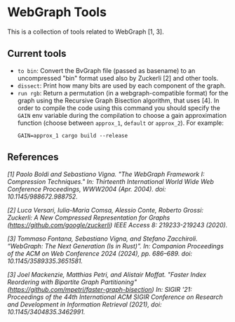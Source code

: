 # WebGraph Tools
This is a collection of tools related to WebGraph [1, 3].

## Current tools
- `to bin`: Convert the BvGraph file (passed as basename) to an uncompressed "bin" format used also by Zuckerli [2] and other tools. 
- `dissect`: Print how many bits are used by each component of the graph. 
- `run rgb`: Return a permutation (in a webgraph-compatible format) for the graph using the Recursive Graph Bisection algorithm, that uses [4].
   In order to compile the code using this command you should specify the `GAIN` env variable during the compilation to choose a gain approximation function (choose between `approx_1`, `default` or `approx_2`).
   For example:
   ```
   GAIN=approx_1 cargo build --release
   ```

## References

_[1] Paolo Boldi and Sebastiano Vigna. "The WebGraph Framework I: Compression Techniques." In: Thirteenth International World Wide Web Conference Proceedings, WWW2004 (Apr. 2004). doi: 10.1145/988672.988752._   

_[2] Luca Versari, Iulia-Maria Comsa, Alessio Conte, Roberto Grossi: Zuckerli: A New Compressed Representation for Graphs (https://github.com/google/zuckerli) IEEE Access 8: 219233-219243 (2020)._   

_[3] Tommaso Fontana, Sebastiano Vigna, and Stefano Zacchiroli. “WebGraph: The Next Generation (Is in Rust)”. In: Companion Proceedings of the ACM on Web Conference 2024 (2024), pp. 686–689. doi: 10.1145/3589335.3651581._

_[3] Joel Mackenzie, Matthias Petri, and Alistair Moffat. 
"Faster Index Reordering with Bipartite Graph Partitioning" (https://github.com/mpetri/faster-graph-bisection) In: SIGIR '21: Proceedings of the 44th International ACM SIGIR Conference on Research and Development in Information Retrieval (2021), doi: 10.1145/3404835.3462991._